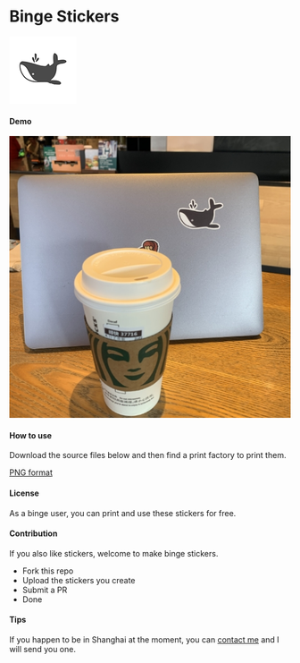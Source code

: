 # Binge Stickers

![](binge_logo.png)

#### Demo

![](demo-sticker-on-mbp.jpg)

#### How to use

Download the source files below and then find a print factory to print them.

[PNG format](binge_logo_sticker.png)

#### License

As a binge user, you can print and use these stickers for free.

#### Contribution

If you also like stickers, welcome to make binge stickers.

- Fork this repo
- Upload the stickers you create
- Submit a PR
- Done

#### Tips

If you happen to be in Shanghai at the moment, you can [contact me](mailto:i@binhua.org) and I will send you one.
